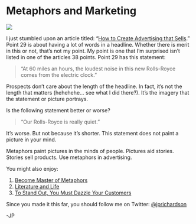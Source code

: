 <!--
id: 4805888326
link: http://loudjet.com/a/metaphors-and-marketing
slug: metaphors-and-marketing
date: Thu Apr 21 2011 09:15:00 GMT-0500 (CDT)
publish: 2011-04-021
tags: 
-->


Metaphors and Marketing
=======================

![](http://media.tumblr.com/tumblr_lk0a9tcQIU1qzbc4f.jpg)

I just stumbled upon an article titled: “[How to Create Advertising that
Sells](http://37signals.com/svn/posts/2879-1900-word-ad-how-to-create-advertising).”
Point 29 is about having a lot of words in a headline. Whether there is
merit in this or not, that’s not my point. My point is one that I’m
surprised isn’t listed in one of the articles 38 points. Point 29 has
this statement: 

> “At 60 miles an hours, the loudest noise in this new Rolls-Royce comes
> from the electric clock.”

Prospects don’t care about the length of the headline. In fact, it’s not
the length that matters (hehehehe… see what I did there?). It’s the
imagery that the statement or picture portrays.

Is the following statement better or worse?

> “Our Rolls-Royce is really quiet.”

It’s worse. But not because it’s shorter. This statement does not paint
a picture in your mind.

Metaphors paint pictures in the minds of people. Pictures aid stories.
Stories sell products. Use metaphors in advertising.

You might also enjoy:

1.  [Become Master of
    Metaphors](http://loudjet.com/a/become-master-of-metaphors)
2.  [Literature and
    Life](http://loudjet.com/a/literature-and-life)
3.  [To Stand Out, You Must Dazzle Your
    Customers](http://loudjet.com/a/to-stand-out-you-must-dazzle-your-customers)

Since you made it this far, you should follow me on Twitter:
[@jprichardson](http://twitter.com/jprichardson)

-JP

